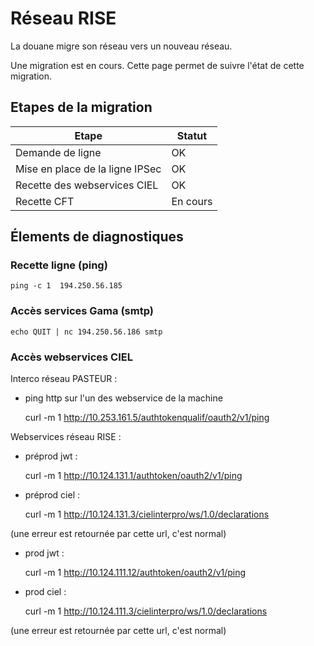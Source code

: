 # Réseau RISE

La douane migre son réseau vers un nouveau réseau.

Une migration est en cours. Cette page permet de suivre l'état de cette migration.

## Etapes de la migration

| Etape                              | Statut        |
|------------------------------------|---------------|
| Demande de ligne                   | OK            |
| Mise en place de la ligne IPSec    | OK            |
| Recette des webservices CIEL       | OK            |
| Recette CFT                        | En cours      |

## Élements de diagnostiques 

### Recette ligne (ping)

    ping -c 1  194.250.56.185

### Accès services Gama (smtp)

    echo QUIT | nc 194.250.56.186 smtp

### Accès webservices CIEL

Interco réseau PASTEUR :

  - ping http sur l'un des webservice de la machine

    curl -m 1 http://10.253.161.5/authtokenqualif/oauth2/v1/ping

Webservices réseau RISE :

 - préprod jwt :

    curl -m 1 http://10.124.131.1/authtoken/oauth2/v1/ping

 - préprod ciel :

    curl -m 1 http://10.124.131.3/cielinterpro/ws/1.0/declarations

(une erreur est retournée par cette url, c'est normal)

 - prod jwt :

    curl -m 1 http://10.124.111.12/authtoken/oauth2/v1/ping

 - prod ciel :

    curl -m 1 http://10.124.111.3/cielinterpro/ws/1.0/declarations 

(une erreur est retournée par cette url, c'est normal)

